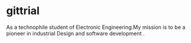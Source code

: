 # gittrial
As a technophile student of Electronic Engineering.My mission is to be a pioneer in  industrial Design and software development .
